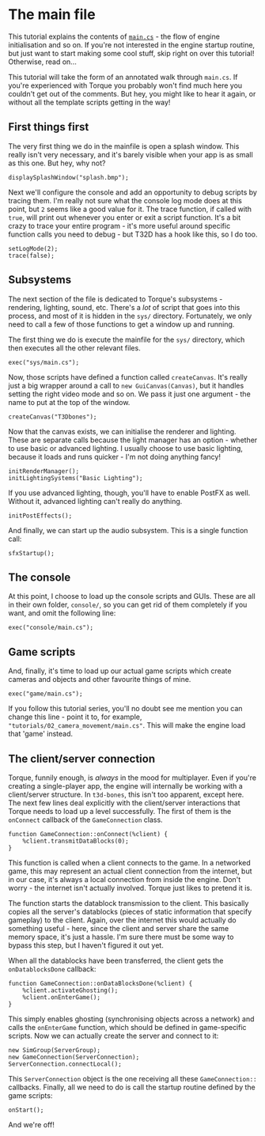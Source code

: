 # The main file

This tutorial explains the contents of [`main.cs`][main.cs] - the flow of engine initialisation and so on.
If you're not interested in the engine startup routine, but just want to start making some cool stuff, skip right on over this tutorial!
Otherwise, read on...

This tutorial will take the form of an annotated walk through `main.cs`.
If you're experienced with Torque you probably won't find much here you couldn't get out of the comments.
But hey, you might like to hear it again, or without all the template scripts getting in the way!

 [main.cs]: ../../main.cs

## First things first

The very first thing we do in the mainfile is open a splash window.
This really isn't very necessary, and it's barely visible when your app is as small as this one.
But hey, why not?

    displaySplashWindow("splash.bmp");

Next we'll configure the console and add an opportunity to debug scripts by tracing them.
I'm really not sure what the console log mode does at this point, but `2` seems like a good value for it.
The trace function, if called with `true`, will print out whenever you enter or exit a script function.
It's a bit crazy to trace your entire program - it's more useful around specific function calls you need to debug - but T32D has a hook like this, so I do too.

    setLogMode(2);
    trace(false);

## Subsystems

The next section of the file is dedicated to Torque's subsystems - rendering, lighting, sound, etc.
There's a _lot_ of script that goes into this process, and most of it is hidden in the `sys/` directory.
Fortunately, we only need to call a few of those functions to get a window up and running.

The first thing we do is execute the mainfile for the `sys/` directory, which then executes all the other relevant files.

    exec("sys/main.cs");

Now, those scripts have defined a function called `createCanvas`.
It's really just a big wrapper around a call to `new GuiCanvas(Canvas)`, but it handles setting the right video mode and so on.
We pass it just one argument - the name to put at the top of the window.

    createCanvas("T3Dbones");

Now that the canvas exists, we can initialise the renderer and lighting.
These are separate calls because the light manager has an option - whether to use basic or advanced lighting.
I usually choose to use basic lighting, because it loads and runs quicker - I'm not doing anything fancy!

    initRenderManager();
    initLightingSystems("Basic Lighting"); 

If you use advanced lighting, though, you'll have to enable PostFX as well.
Without it, advanced lighting can't really do anything.

    initPostEffects();

And finally, we can start up the audio subsystem.
This is a single function call:

    sfxStartup();

## The console

At this point, I choose to load up the console scripts and GUIs.
These are all in their own folder, `console/`, so you can get rid of them completely if you want, and omit the following line:

    exec("console/main.cs");

## Game scripts

And, finally, it's time to load up our actual game scripts which create cameras and objects and other favourite things of mine.

    exec("game/main.cs");

If you follow this tutorial series, you'll no doubt see me mention you can change this line - point it to, for example, `"tutorials/02_camera_movement/main.cs"`.
This will make the engine load that 'game' instead.

## The client/server connection

Torque, funnily enough, is _always_ in the mood for multiplayer.
Even if you're creating a single-player app, the engine will internally be working with a client/server structure.
In `t3d-bones`, this isn't too apparent, except here.
The next few lines deal explicitly with the client/server interactions that Torque needs to load up a level successfully.
The first of them is the `onConnect` callback of the `GameConnection` class.

    function GameConnection::onConnect(%client) {
        %client.transmitDataBlocks(0);
    }

This function is called when a client connects to the game.
In a networked game, this may represent an actual client connection from the internet, but in our case, it's always a local connection from inside the engine.
Don't worry - the internet isn't actually involved.
Torque just likes to pretend it is.

The function starts the datablock transmission to the client.
This basically copies all the server's datablocks (pieces of static information that specify gameplay) to the client.
Again, over the internet this would actually do something useful - here, since the client and server share the same memory space, it's just a hassle.
I'm sure there must be some way to bypass this step, but I haven't figured it out yet.

When all the datablocks have been transferred, the client gets the `onDatablocksDone` callback:

    function GameConnection::onDataBlocksDone(%client) {
        %client.activateGhosting();
        %client.onEnterGame();
    }

This simply enables ghosting (synchronising objects across a network) and calls the `onEnterGame` function, which should be defined in game-specific scripts.
Now we can actually create the server and connect to it:

    new SimGroup(ServerGroup);
    new GameConnection(ServerConnection);
    ServerConnection.connectLocal();

This `ServerConnection` object is the one receiving all these `GameConnection::` callbacks.
Finally, all we need to do is call the startup routine defined by the game scripts:

    onStart();

And we're off!
